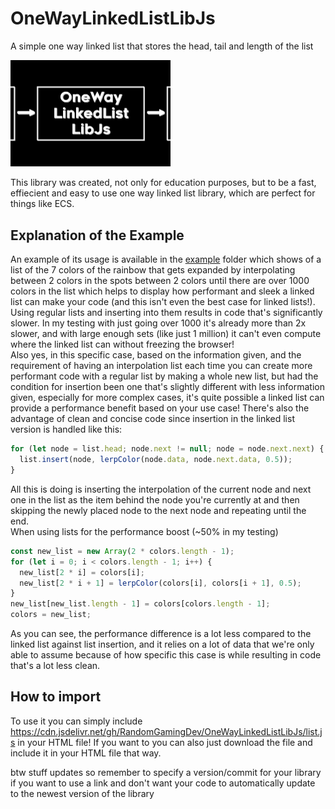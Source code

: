 # OneWayLinkedListLibJs

A simple one way linked list that stores the head, tail and length of the list

<img src="OneWayLinkedListLibJs.png" width="256"/>

This library was created, not only for education purposes, but to be a fast, effiecient and easy to use one way linked list library, which are perfect for things like ECS.

## Explanation of the Example

An example of its usage is available in the [example](https://github.com/RandomGamingDev/OneWayLinkedListLibJs/tree/main/example) folder which shows of a list of the 7 colors of the rainbow that gets expanded by interpolating between 2 colors in the spots between 2 colors until there are over 1000 colors in the list which helps to display how performant and sleek a linked list can make your code (and this isn't even the best case for linked lists!). Using regular lists and inserting into them results in code that's significantly slower. In my testing with just going over 1000 it's already more than 2x slower, and with large enough sets (like just 1 million) it can't even compute where the linked list can without freezing the browser!<br/>
Also yes, in this specific case, based on the information given, and the requirement of having an interpolation list each time you can create more performant code with a regular list by making a whole new list, but had the condition for insertion been one that's slightly different with less information given, especially for more complex cases, it's quite possible a linked list can provide a performance benefit based on your use case! There's also the advantage of clean and concise code since insertion in the linked list version is handled like this:
```js
for (let node = list.head; node.next != null; node = node.next.next) {
  list.insert(node, lerpColor(node.data, node.next.data, 0.5));
}
```
All this is doing is inserting the interpolation of the current node and next one in the list as the item behind the node you're currently at and then skipping the newly placed node to the next node and repeating until the end. <br/>
When using lists for the performance boost (~50% in my testing)
```js
const new_list = new Array(2 * colors.length - 1);
for (let i = 0; i < colors.length - 1; i++) {
  new_list[2 * i] = colors[i];
  new_list[2 * i + 1] = lerpColor(colors[i], colors[i + 1], 0.5);
}
new_list[new_list.length - 1] = colors[colors.length - 1];
colors = new_list;
```
As you can see, the performance difference is a lot less compared to the linked list against list insertion, and it relies on a lot of data that we're only able to assume because of how specific this case is while resulting in code that's a lot less clean.

## How to import

To use it you can simply include https://cdn.jsdelivr.net/gh/RandomGamingDev/OneWayLinkedListLibJs/list.js
in your HTML file! If you want to you can also just download the file and include it in your HTML file that way.

btw stuff updates so remember to specify a version/commit for your library if you want to use a link and don't want your code to automatically update to the newest version of the library
